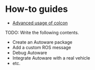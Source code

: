 # How-to guides

- [Advanced usage of colcon](advanced-usage-of-colcon)

TODO: Write the following contents.

- Create an Autoware package
- Add a custom ROS message
- Debug Autoware
- Integrate Autoware with a real vehicle
- etc.
